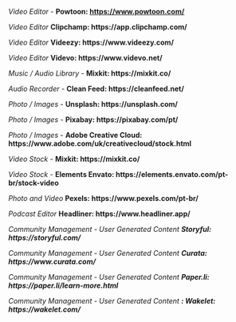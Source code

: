<i> Video Editor </i> - <b> Powtoon: https://www.powtoon.com/ </b>
<p><i> Video Editor </i> <b> Clipchamp: https://app.clipchamp.com/</b>
  <p><i> Video Editor </i> <b> Videezy: https://www.videezy.com/ </b>
    <p><i> Video Editor </i> <b> Videvo: https://www.videvo.net/</b>
      <p> <i> Music / Audio Library </i> - <b> Mixkit: https://mixkit.co/ </b>
      <p> <i> Audio Recorder </i> - <b> Clean Feed: https://cleanfeed.net/ </b>
<p> <i> Photo / Images </i> - <b> Unsplash: https://unsplash.com/ </b>
<p> <i> Photo / Images </i> - <b> Pixabay: https://pixabay.com/pt/ </b>
<p> <i> Photo / Images </i> - <b> Adobe Creative Cloud: https://www.adobe.com/uk/creativecloud/stock.html  </b>
  <p> <i> Video Stock </i> - <b> Mixkit: https://mixkit.co/ </b>
     <p> <i> Video Stock </i> - <b> Elements Envato: https://elements.envato.com/pt-br/stock-video</b>
   <p><i> Photo and Video </i> <b> Pexels: https://www.pexels.com/pt-br/ </b>
<p><i> Podcast Editor </i> <b> Headliner: https://www.headliner.app/ </b>
  <p><i> Community Management - User Generated Content <b> Storyful: https://storyful.com/ </b>
     <p><i> Community Management - User Generated Content <b> Curata: https://www.curata.com/ </b>
        <p><i> Community Management - User Generated Content <b> Paper.li: https://paper.li/learn-more.html </b>
           <p><i> Community Management - User Generated Content <b>: Wakelet: https://wakelet.com/ </b>
          
       
